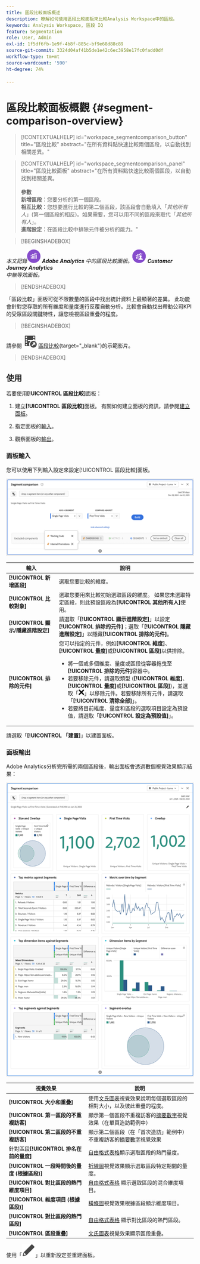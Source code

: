```yaml
---
title: 區段比較面板概述
description: 瞭解如何使用區段比較面板來比較Analysis Workspace中的區段。
keywords: Analysis Workspace, 區段 IQ
feature: Segmentation
role: User, Admin
exl-id: 1f5df6fb-1e9f-4b8f-885c-bf9e68d88c89
source-git-commit: 3324d04af41b5de1e42c6ec3958e17fc0fadd0df
workflow-type: tm+mt
source-wordcount: '590'
ht-degree: 74%

---
```


# 區段比較面板概觀 {#segment-comparison-overview}

<!-- markdownlint-disable MD034 -->

>[!CONTEXTUALHELP]
>id="workspace_segmentcomparison_button"
>title="區段比較"
>abstract="在所有資料點快速比較兩個區段，以自動找到相關差異。"

<!-- markdownlint-enable MD034 -->

<!-- markdownlint-disable MD034 -->

>[!CONTEXTUALHELP]
>id="workspace_segmentcomparison_panel"
>title="區段比較面板"
>abstract="在所有資料點快速比較兩個區段，以自動找到相關差異。<br/><br/>**參數&#x200B;**<br/>**新增區段**：您要分析的第一個區段。<br/>**相互比較**：您想要進行比較的第二個區段，該區段會自動填入「*其他所有人*」(第一個區段的相反)。如果需要，您可以用不同的區段來取代「*其他所有人*」。<br/>**進階設定**：在區段比較中排除元件被分析的能力。"
<!-- markdownlint-enable MD034 -->

>[!BEGINSHADEBOX]

_本文記錄_![AdobeAnalytics](/help/assets/icons/AdobeAnalytics.svg) _**Adobe Analytics** 中的區段比較面板。![CustomerJourneyAnalytics](/help/assets/icons/CustomerJourneyAnalytics.svg) _**Customer Journey Analytics**_<br/>_中無等效面板_。_

>[!ENDSHADEBOX]

「區段比較」面板可從不限數量的區段中找出統計資料上最顯著的差異。 此功能會針對您存取的所有維度和量度進行反覆自動分析。比較會自動找出帶動公司KPI的受眾區段關鍵特性，讓您檢視區段重疊的程度。


>[!BEGINSHADEBOX]

請參閱 ![VideoCheckedOut](/help/assets/icons/VideoCheckedOut.svg) [區段比較](https://video.tv.adobe.com/v/23976?quality=12&learn=on){target="_blank"}的示範影片。

>[!ENDSHADEBOX]



## 使用

若要使用&#x200B;**[!UICONTROL 區段比較]**&#x200B;面板：

1. 建立&#x200B;**[!UICONTROL 區段比較]**&#x200B;面板。 有關如何建立面板的資訊，請參閱[建立面板](../panels.md#create-a-panel)。

1. 指定面板的[輸入](#panel-input)。

1. 觀察面板的[輸出](#panel-output)。



### 面板輸入

您可以使用下列輸入設定來設定[!UICONTROL 區段比較]面板。

![區段比較輸入面板](assets/segment-comparison-input.png)

| 輸入 | 說明 |
| --- | --- |
| **[!UICONTROL 新增區段]** | 選取您要比較的維度。 |
| **[!UICONTROL 比較對象]** | 選取您要用來比較初始選取區段的維度。 如果您未選取特定區段，則此預設區段為&#x200B;**[!UICONTROL 其他所有人]**&#x200B;使用。 |
| **[!UICONTROL 顯示/隱藏進階設定]** | 請選取「**[!UICONTROL 顯示進階設定]**」以設定&#x200B;**[!UICONTROL 排除的元件]**；選取「**[!UICONTROL 隱藏進階設定]**」以隱藏&#x200B;**[!UICONTROL 排除的元件]**。 |
| **[!UICONTROL 排除的元件]** | 您可以指定的元件，例如&#x200B;**[!UICONTROL 維度]**、**[!UICONTROL 量度]**&#x200B;或&#x200B;**[!UICONTROL 區段]**&#x200B;以供排除。<br><ul><li>將一個或多個維度、量度或區段從容器拖曳至&#x200B;**[!UICONTROL 排除的元件]**&#x200B;容器中。</li><li>若要移除元件，請選取類型 (**[!UICONTROL 維度]**、**[!UICONTROL 量度]**&#x200B;或&#x200B;**[!UICONTROL 區段]**)，並選取「![CrossSize75](/help/assets/icons/CrossSize75.svg)」以移除元件。若要移除所有元件，請選取「**[!UICONTROL 清除全部]**」。</li><li>若要將目前維度、量度和區段的選取項目設定為預設值，請選取「**[!UICONTROL 設定為預設值]**」。</li></ul> |

請選取「**[!UICONTROL 「建置]**」以建置面板。

### 面板輸出

Adobe Analytics分析完所需的兩個區段後，輸出面板會透過數個視覺效果顯示結果：

![面板輸出區段比較](assets/segment-comparison-output.png)

| 視覺效果 | 說明 |
|---|---|
| **[!UICONTROL 大小和重疊]** | 使用[文氏圖表](/help/analyze/analysis-workspace/visualizations/venn.md)視覺效果說明每個選取區段的相對大小，以及彼此重疊的程度。 |
| **[!UICONTROL 第一區段的不重複訪客]** | 顯示第一個區段不重複訪客的[摘要數字](/help/analyze/analysis-workspace/visualizations/summary-number-change.md)視覺效果（在單頁造訪範例中） |
| **[!UICONTROL 第二區段的不重複訪客]** | 顯示第二個區段（在「首次造訪」範例中）不重複訪客的[摘要數字](/help/analyze/analysis-workspace/visualizations/summary-number-change.md)視覺效果 |
| 針對區段&#x200B;**[!UICONTROL 排名在前的量度]** | [自由格式表格](/help/analyze/analysis-workspace/visualizations/freeform-table/freeform-table.md)顯示選取區段的熱門量度。 |
| **[!UICONTROL 一段時間後的量度 (根據區段)]** | [折線圖](/help/analyze/analysis-workspace/visualizations/line.md)視覺效果顯示選取區段特定期間的量度。 |
| **[!UICONTROL 對比區段的熱門維度項目]** | [自由格式表格](/help/analyze/analysis-workspace/visualizations/freeform-table/freeform-table.md) 顯示選取區段的混合維度項目。 |
| **[!UICONTROL 維度項目 (根據區段)]** | [橫條圖](/help/analyze/analysis-workspace/visualizations/horizontal-bar.md)視覺效果根據區段顯示維度項目。 |
| **[!UICONTROL 對比區段的熱門區段]** | [自由格式表格](/help/analyze/analysis-workspace/visualizations/freeform-table/freeform-table.md) 顯示對比區段的熱門區段。 |
| **[!UICONTROL 區段重疊]** | [文氏圖表](/help/analyze/analysis-workspace/visualizations/venn.md)視覺效果顯示區段重疊。 |

使用「![編輯](/help/assets/icons/Edit.svg)」以重新設定並重建面板。


<!--
#### Size and overlap

Illustrates the comparative sizes of each selected segment and how much they overlap with each other using a venn diagram. You can hover over the visual to see how many visitors were in each overlapping or non-overlapping section. You can also right click on the overlap to create a brand new segment for further analysis. If the two segments are mutually exclusive, no overlap is shown between the two circles (typically seen with segments using a hit container).

![Size and overlap](assets/size-overlap.png)

#### Population summaries

To the right of the Size and Overlap visualization, the total unique visitor count in each segment and overlap is shown.

![Population summaries](assets/population_summaries.png)

#### Top metrics

Displays the most statistically significant metrics between the two segments. Each row in this table represents a differentiating metric, ranked by how different it is between each segment. A difference score of 1 means it is statistically significant, while a difference score of 0 means there is no statistical significance.

This visualization is similar to freeform tables in Analysis Workspace. If deeper analysis on a specific metric is desired, hover over a line item and click 'Create visual'. A new table is created to analyze that specific metric. If a metric is irrelevant to your analysis, hover over the line item and click the 'X' to remove it.

>[!NOTE]
>
>Metrics added to this table after the segment comparison has finished do not receive a Difference Score.

![Top metrics](assets/top-metrics.png)

#### Metric over time by segment

To the right of the metrics table is a linked visualization. You can click a line item in the table on the left, and this visualization updates to show that metric trended over time.

![Top metrics line](assets/linked-viz.png)

#### Top dimensions

Shows the most statistically significant dimension items across all of your dimensions. Each row shows the percentage of each segment exhibiting this dimension item. For example, this table might reveal that 100% of visitors in 'Segment A' had the dimension item 'Browser Type: Google', whereas only 19.6% of 'Segment B' had this dimension item. A difference score of 1 means it is statistically significant, while a difference score of 0 means there is no statistical significance.

This visualization is similar to freeform tables in Analysis Workspace. If deeper analysis on a specific dimension item is desired, hover over a line item and click 'Create visual'. A new table is created to analyze that specific dimension item. If a dimension item is irrelevant to your analysis, hover over the line item and click the 'X' to remove it.

>[!NOTE]
>
>Dimension items added to this table after the segment comparison has finished do not receive a Difference Score.

![Top dimensions](assets/top-dimension-item1.png)

#### Dimension items by segment

To the right of the dimensions table is a linked bar chart visualization. It shows all displayed dimension items in a bar chart. Clicking a line item in the table on the left updates the visualization on the right.

![Top dimensions bar chart](assets/top-dimension-item.png)

#### Top segments

Shows which other segments (other than the two segments selected for comparison) have statistically significant overlap. For example, this table can show that a third segment, 'Repeat Visitors', overlaps highly with 'Segment A' but does not overlap with 'Segment B'. A difference score of 1 means it is statistically significant, while a difference score of 0 means there is no statistical significance.

This visualization is similar to freeform tables in Analysis Workspace. If deeper analysis on a specific segment is desired, hover over a line item and click 'Create visual'. A new table is created to analyze that specific segment. If a segment is irrelevant to your analysis, hover over the line item and click the 'X' to remove it.

>[!NOTE]
>
>Segments added to this table after the segment comparison has finished do not receive a Difference Score.

![Top segments](assets/top-segments.png)

#### Segment overlap

To the right of the segments table is a linked venn diagram visualization. It shows the most statistically significant segment applied to your compared segments. For example, 'Segment A' + 'Statistically significant segment' vs. 'Segment B' + 'Statistically significant segment'. Clicking a segment line item in the table on the left updates the venn diagram on the right.

![Top segments venn diagram](assets/segment-overlap.png)

-->
